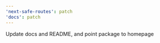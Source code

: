 ```yaml
---
'next-safe-routes': patch
'docs': patch
---
```


Update docs and README, and point package to homepage
